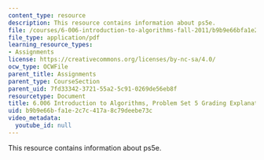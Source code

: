 ```yaml
---
content_type: resource
description: This resource contains information about ps5e.
file: /courses/6-006-introduction-to-algorithms-fall-2011/b9b9e66bfa1e2c7c417a8c79deebe73c_MIT6_006F11_ps5e.pdf
file_type: application/pdf
learning_resource_types:
- Assignments
license: https://creativecommons.org/licenses/by-nc-sa/4.0/
ocw_type: OCWFile
parent_title: Assignments
parent_type: CourseSection
parent_uid: 7fd33342-3721-55a2-5c91-0269de56eb8f
resourcetype: Document
title: 6.006 Introduction to Algorithms, Problem Set 5 Grading Explanation
uid: b9b9e66b-fa1e-2c7c-417a-8c79deebe73c
video_metadata:
  youtube_id: null
---
```

This resource contains information about ps5e.